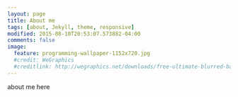 ```yaml
---
layout: page
title: About me
tags: [about, Jekyll, theme, responsive]
modified: 2015-08-10T20:53:07.573882-04:00
comments: false
image:
  feature: programming-wallpaper-1152x720.jpg
  #credit: WeGraphics
  #creditlink: http://wegraphics.net/downloads/free-ultimate-blurred-background-pack/
---
```


about me here

<!--<a markdown="0" href="{{ site.url }}/theme-setup" class="btn">Install Minimal Mistakes Theme</a>-->
